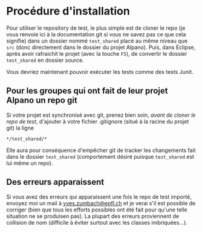 # Procédure d'installation

Pour utiliser le repository de test, le plus simple est de cloner le repo (je vous renvoie ici à la documentation git si vous ne savez pas ce que cela signifie) dans un dossier nommé `test_shared` placé au même niveau que `src` (donc directement dans le dossier du projet Alpano).
Puis, dans Eclipse, après avoir rafraichit le projet (avec la touche `F5`), de convertir le dossier `test_shared` en dossier source.

Vous devriez maintenant pouvoir exécuter les tests comme des tests Junit.


## Pour les groupes qui ont fait de leur projet Alpano un repo git

Si votre projet est synchronisé avec git, prenez bien soin, *avant de cloner le repo de test*, d'ajouter à votre fichier .gitignore (situé à la racine du projet git) la ligne

```
*/test_shared/*
```

Elle aura pour conséquence d'empêcher git de tracker les changements fait dans le dossier `test_shared` (comportement désiré puisque `test_shared` est lui même un repo).


## Des erreurs apparaissent

Si vous avez des erreurs qui apparaissent une fois le repo de test importé, envoyez moi un mail à [yves.zumbach@epfl.ch](yves.zumbach@epfl.ch) et je verai s'il est possible de corriger (bien que tous les efforts possibles ont été fait pour qu'une telle situation ne se produisen pas).
La plupart des erreurs proviennent de collision de nom (difficile à éviter surtout avec les classes imbriquées...).
